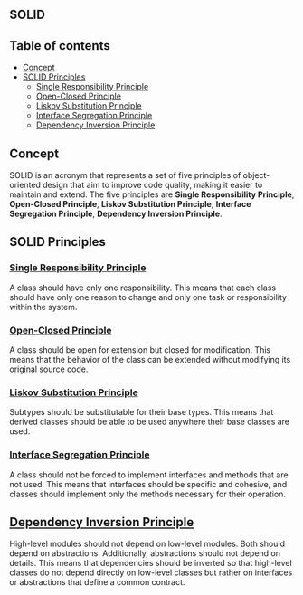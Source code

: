 
## SOLID

## Table of contents

- [Concept](#concept)
- [SOLID Principles](#solid-principles)
  - [Single Responsibility Principle](#single-responsibility-principle)
  - [Open-Closed Principle](#open-closed-principle)
  - [Liskov Substitution Principle](#liskov-substitution-principle)
  - [Interface Segregation Principle](#interface-segregation-principle)
  - [Dependency Inversion Principle](#dependency-inversion-principle)
    

## Concept
SOLID is an acronym that represents a set of five principles of object-oriented design that aim to improve code quality, making it easier to maintain and extend. The five principles are **Single Responsibility Principle**, **Open-Closed Principle**, **Liskov Substitution Principle**, **Interface Segregation Principle**, **Dependency Inversion Principle**.

## SOLID Principles
### [**Single Responsibility Principle**]()
A class should have only one responsibility. This means that each class should have only one reason to change and only one task or responsibility within the system.

### [**Open-Closed Principle**]()
A class should be open for extension but closed for modification. This means that the behavior of the class can be extended without modifying its original source code.
 
### [**Liskov Substitution Principle**]()
Subtypes should be substitutable for their base types. This means that derived classes should be able to be used anywhere their base classes are used.

### [**Interface Segregation Principle**]()
A class should not be forced to implement interfaces and methods that are not used. This means that interfaces should be specific and cohesive, and classes should implement only the methods necessary for their operation.

## [**Dependency Inversion Principle**]()
High-level modules should not depend on low-level modules. Both should depend on abstractions. Additionally, abstractions should not depend on details. This means that dependencies should be inverted so that high-level classes do not depend directly on low-level classes but rather on interfaces or abstractions that define a common contract.





